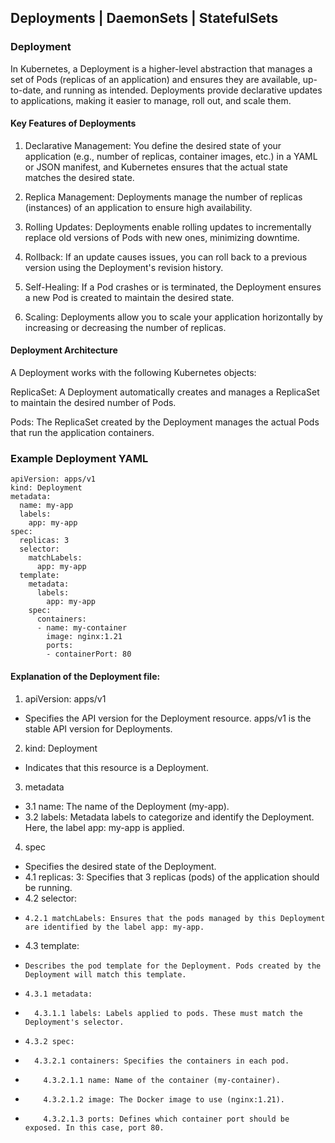 ## Deployments | DaemonSets | StatefulSets

### Deployment
In Kubernetes, a Deployment is a higher-level abstraction that manages a set of Pods (replicas of an application) and ensures they are available, up-to-date, and running as intended. Deployments provide declarative updates to applications, making it easier to manage, roll out, and scale them.
#### Key Features of Deployments
1. Declarative Management: You define the desired state of your application (e.g., number of replicas, container images, etc.) in a YAML or JSON manifest, and Kubernetes ensures that the actual state matches the desired state.

2. Replica Management: Deployments manage the number of replicas (instances) of an application to ensure high availability.

3. Rolling Updates: Deployments enable rolling updates to incrementally replace old versions of Pods with new ones, minimizing downtime.

4. Rollback: If an update causes issues, you can roll back to a previous version using the Deployment's revision history.

5. Self-Healing: If a Pod crashes or is terminated, the Deployment ensures a new Pod is created to maintain the desired state.

6. Scaling: Deployments allow you to scale your application horizontally by increasing or decreasing the number of replicas.

#### Deployment Architecture
A Deployment works with the following Kubernetes objects:

ReplicaSet: A Deployment automatically creates and manages a ReplicaSet to maintain the desired number of Pods.

Pods: The ReplicaSet created by the Deployment manages the actual Pods that run the application containers.

### Example Deployment YAML
```
apiVersion: apps/v1
kind: Deployment
metadata:
  name: my-app
  labels:
    app: my-app
spec:
  replicas: 3
  selector:
    matchLabels:
      app: my-app
  template:
    metadata:
      labels:
        app: my-app
    spec:
      containers:
      - name: my-container
        image: nginx:1.21
        ports:
        - containerPort: 80
```
#### Explanation of the Deployment file:
1. apiVersion: apps/v1
- Specifies the API version for the Deployment resource. apps/v1 is the stable API version for Deployments.
2. kind: Deployment
- Indicates that this resource is a Deployment.
3. metadata
-   3.1 name: The name of the Deployment (my-app).
-   3.2 labels: Metadata labels to categorize and identify the Deployment. Here, the label app: my-app is applied.
4. spec
- Specifies the desired state of the Deployment.
-   4.1 replicas: 3: Specifies that 3 replicas (pods) of the application should be running.
-   4.2 selector:
-     4.2.1 matchLabels: Ensures that the pods managed by this Deployment are identified by the label app: my-app.
-   4.3 template:
-     Describes the pod template for the Deployment. Pods created by the Deployment will match this template.
-     4.3.1 metadata:
-       4.3.1.1 labels: Labels applied to pods. These must match the Deployment's selector.
-     4.3.2 spec:
-       4.3.2.1 containers: Specifies the containers in each pod.
-         4.3.2.1.1 name: Name of the container (my-container).
-         4.3.2.1.2 image: The Docker image to use (nginx:1.21).
-         4.3.2.1.3 ports: Defines which container port should be exposed. In this case, port 80.
